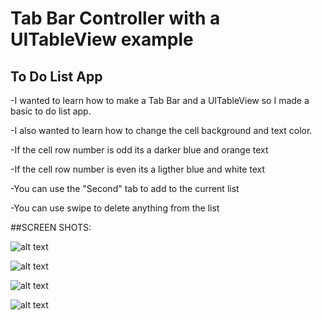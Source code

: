 # Tab Bar Controller with a UITableView example

## To Do List App
-I wanted to learn how to make a Tab Bar and a UITableView so I made a basic to do list app.
   
-I also wanted to learn how to change the cell background and text color.
   
  -If the cell row number is odd its a darker blue and orange text
    
  -If the cell row number is even its a ligther blue and white text
    
-You can use the "Second" tab to add to the current list
   
-You can use swipe to delete anything from the list

##SCREEN SHOTS:

![alt text](https://github.com/mavnyin88/todolist/blob/master/IMG_1159.jpg "Screenshot of app")

![alt text](https://github.com/mavnyin88/todolist/blob/master/IMG_1160.jpg "Screenshot of app")

![alt text](https://github.com/mavnyin88/todolist/blob/master/IMG_1161.jpg "Screenshot of app")

![alt text](https://github.com/mavnyin88/todolist/blob/master/IMG_1158.jpg "Screenshot of app")




